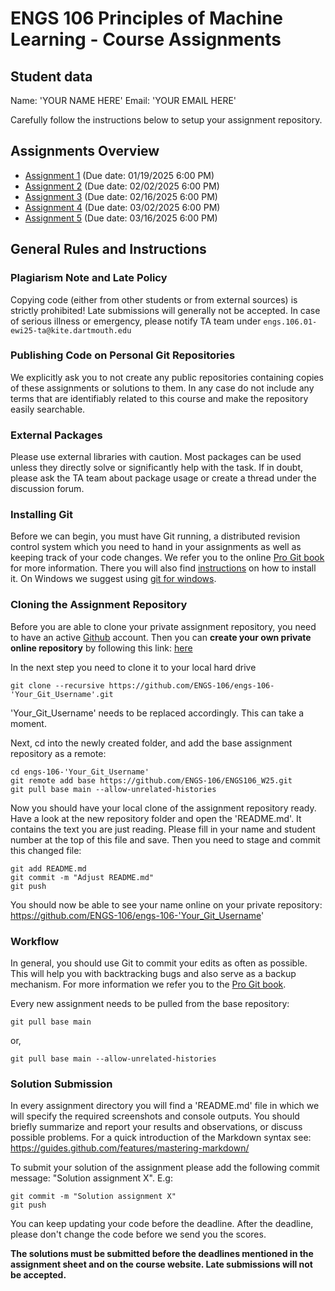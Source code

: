 # ENGS 106 Principles of Machine Learning - Course Assignments

## Student data

Name: 'YOUR NAME HERE'
Email: 'YOUR EMAIL HERE'

Carefully follow the instructions below to setup your assignment repository.

## Assignments Overview

* [Assignment 1](assignment1) (Due date: 01/19/2025 6:00 PM)
* [Assignment 2](assignment2) (Due date: 02/02/2025 6:00 PM)
* [Assignment 3](assignment3) (Due date: 02/16/2025 6:00 PM)  
* [Assignment 4](assignment4) (Due date: 03/02/2025 6:00 PM)  
* [Assignment 5](assignment5) (Due date: 03/16/2025 6:00 PM)  

## General Rules and Instructions

### Plagiarism Note and Late Policy
Copying code (either from other students or from external sources) is strictly prohibited! Late submissions will generally not be accepted. In case of serious illness or emergency, please notify TA team under `engs.106.01-ewi25-ta@kite.dartmouth.edu`

### Publishing Code on Personal Git Repositories
We explicitly ask you to not create any public repositories containing copies of these assignments or solutions to them. In any case do not include any terms that are identifiably related to this course and make the repository easily searchable.

### External Packages
Please use external libraries with caution.
Most packages can be used unless they directly solve or significantly help with the task.
If in doubt, please ask the TA team about package usage or create a thread under the discussion forum.

### Installing Git
Before we can begin, you must have Git running, a distributed revision control system which you need to hand in your assignments as well as keeping track of your code changes.
We refer you to the online [Pro Git book](https://git-scm.com/book/en/v2) for more information.
There you will also find [instructions](https://git-scm.com/book/en/v2/Getting-Started-Installing-Git]) on how to install it.
On Windows we suggest using [git for windows](https://git-for-windows.github.io/).

### Cloning the Assignment Repository
Before you are able to clone your private assignment repository, you need to have an active [Github](https://github.com/) account.
Then you can **create your own private online repository** by following this link: [here](https://classroom.github.com/a/xpBuVrU0)

In the next step you need to clone it to your local hard drive
```
git clone --recursive https://github.com/ENGS-106/engs-106-'Your_Git_Username'.git
```
'Your_Git_Username' needs to be replaced accordingly. This can take a moment.

Next, cd into the newly created folder, and add the base assignment repository as a remote:
```
cd engs-106-'Your_Git_Username'
git remote add base https://github.com/ENGS-106/ENGS106_W25.git
git pull base main --allow-unrelated-histories
```
Now you should have your local clone of the assignment repository ready. Have a look at the new repository folder and open the 'README.md'. It contains the text you are just reading. Please fill in your name and student number at the top of this file and save. Then you need to stage and commit this changed file:
```
git add README.md
git commit -m "Adjust README.md"
git push
```
You should now be able to see your name online on your private repository: https://github.com/ENGS-106/engs-106-'Your_Git_Username'

### Workflow
In general, you should use Git to commit your edits as often as possible. This will help you with backtracking bugs and also serve as a backup mechanism.
For more information we refer you to the [Pro Git book](https://git-scm.com/book/en/v2/Git-Basics-Recording-Changes-to-the-Repository).

Every new assignment needs to be pulled from the base repository:
```
git pull base main
```
or,
```
git pull base main --allow-unrelated-histories
```

### Solution Submission
In every assignment directory you will find a 'README.md' file in which we will specify the required screenshots and console outputs. You should briefly summarize and report your results and observations, or discuss possible problems.
For a quick introduction of the Markdown syntax see: https://guides.github.com/features/mastering-markdown/

To submit your solution of the assignment please add the following commit message: "Solution assignment X". E.g:
```
git commit -m "Solution assignment X"
git push
```
You can keep updating your code before the deadline. After the deadline, please don't change the code before we send you the scores.

**The solutions must be submitted before the deadlines mentioned in the assignment sheet and on the course website. Late submissions will not be accepted.**
